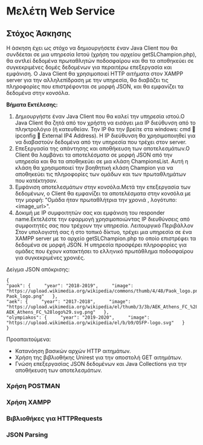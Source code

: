 # Μελέτη Web Service

## Στόχος Άσκησης
Η άσκηση έχει ως στόχο να δημιουργήσετε έναν Java Client που θα συνδέεται σε μια υπηρεσία Ιστού (χρήση του αρχείου getSLChampion.php), θα αντλεί δεδομένα πρωταθλητών ποδοσφαίρου και θα τα αποθηκεύει σε συγκεκριμένες δομές δεδομένων για περαιτέρω επεξεργασία και εμφάνιση. Ο Java Client θα χρησιμοποιεί HTTP αιτήματα στον XAMPP server για την αλληλεπίδραση με την υπηρεσία, θα διαβάζει τις πληροφορίες που επιστρέφονται σε μορφή JSON, και θα εμφανίζει τα δεδομένα στην κονσόλα.

**Βήματα Εκτέλεσης:**

1.	Δημιουργήστε έναν Java Client που θα καλεί την υπηρεσία ιστού.Ο Java Client θα ζητά από τον χρήστη να εισάγει μια IP διεύθυνση από το πληκτρολόγιο (ή κατευθείαν. Την IP θα την βρείτε στα windows: cmd  ipconfig  External IP4 Address). Η IP διεύθυνση θα χρησιμοποιηθεί για να διαβαστούν δεδομένα από την υπηρεσία που τρέχει στον server.   
2.	Επεξεργασία της απάντησης και αποθήκευση των αποτελεσμάτων.Ο Client θα λαμβάνει τα αποτελέσματα σε μορφή JSON από την υπηρεσία και θα τα αποθηκεύει σε μια κλάση ChampionsList. Αυτή η κλάση θα χρησιμοποιεί την βοηθητική κλάση Champion για να αποθηκεύει τις πληροφορίες των ομάδων και των πρωταθλημάτων που κατέκτησαν.   
3.	Εμφάνιση αποτελεσμάτων στην κονσόλα.Μετά την επεξεργασία των δεδομένων, ο Client θα εμφανίζει τα αποτελέσματα στην κονσόλα με την μορφή: "Ομάδα <team> ήταν πρωταθλήτρια την χρονιά <year>, λογότυπο: <image_url>".   
4.	Δοκιμή με IP συμφοιτητών σας και εμφάνιση του responder name.Εκτελέστε την εφαρμογή χρησιμοποιώντας IP διευθύνσεις από συμφοιτητές σας που τρέχουν την υπηρεσία.
Λειτουργικό Περιβάλλον   
Στον υπολογιστή σας ή στο τοπικό δίκτυο, τρέχει μια υπηρεσία σε ένα XAMPP server με το αρχείο getSLChampion.php το οποίο επιστρέφει τα δεδομένα σε μορφή JSON. Η υπηρεσία προσφέρει πληροφορίες για ομάδες που έχουν κατακτήσει το ελληνικό πρωτάθλημα ποδοσφαίρου για συγκεκριμένες χρονιές.   

Δείγμα JSON απόκρισης:
```
{   
"paok": {     "year": "2018-2019",     "image": "https://upload.wikimedia.org/wikipedia/commons/thumb/4/48/Paok_logo.png/436px-Paok_logo.png"   },   
"aek": {     "year": "2017-2018",     "image": "https://upload.wikimedia.org/wikipedia/el/thumb/3/3b/AEK_Athens_FC_%28logo%29.svg/1200px-AEK_Athens_FC_%28logo%29.svg.png"   },   
"olympiakos": {     "year": "2019-2020",     "image": "https://upload.wikimedia.org/wikipedia/el/b/b9/OSFP-logo.svg"   }
}
```

Προαπαιτούμενα:   
-	Κατανόηση βασικών αρχών HTTP αιτημάτων.  
-	Χρήση της βιβλιοθήκης Unirest για την αποστολή GET αιτημάτων.   
-	Γνώση επεξεργασίας JSON δεδομένων και Java Collections για την αποθήκευση των αποτελεσμάτων.   


### Χρήση POSTMAN
### Χρήση XAMPP
### Βιβλιοθήκες για HTTPRequests
### JSON Parsing
